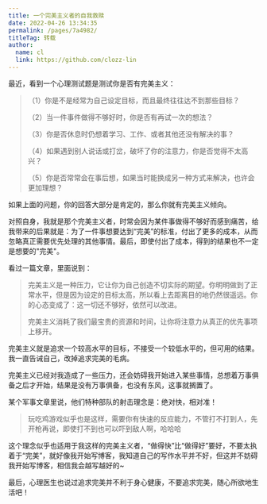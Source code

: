 ```yaml
---
title: 一个完美主义者的自我救赎
date: 2022-04-26 13:34:35
permalink: /pages/7a4982/
titleTag: 转载
author: 
  name: cl
  link: https://github.com/clozz-lin
---
```


最近，看到一个心理测试题是测试你是否有完美主义：

> （1）你是不是经常为自己设定目标，而且最终往往达不到那些目标？
>
> （2）当一件事件做得不够好时，你是否有再试一次的想法？
>
> （3）你是否休息时仍想着学习、工作、或者其他还没有解决的事？
>
> （4）如果遇到别人说话或打岔，破坏了你的注意力，你是否觉得不太高兴？
>
> （5）你是否常常会在事后想，如果当时能换成另一种方式来解决，也许会更加理想？

如果上面的问题，你的回答大部分是肯定的，那么你就有完美主义倾向。

<!-- more -->

对照自身，我就是那个完美主义者，时常会因为某件事做得不够好而感到痛苦，给我带来的后果就是：为了一件事想要达到“完美”的标准，付出了更多的成本，从而忽略真正需要优先处理的其他事情。最后，即使付出了成本，得到的结果也不一定是想要的"完美"。

看过一篇文章，里面说到：

> 完美主义是一种压力，它让你为自己创造不切实际的期望。你明明做到了正常水平，但是因为设定的目标太高，所以看上去距离目的地仍然很遥远。你的心态变成了：这一切还不够好，依然可以改进。
>
> 完美主义消耗了我们最宝贵的资源和时间，让你将注意力从真正的优先事项上移开。

完美主义就是追求一个较高水平的目标，不接受一个较低水平的，但可用的结果。我一直告诫自己，改掉追求完美的毛病。

完美主义已经对我造成了一些压力，还会妨碍我开始进入某些事情，总想着万事俱备之后才开始，结果是没有万事俱备，也没有东风，这事就搁置了。

某个军事文章里说，他们特种部队的射击理念是：绝对快，相对准！

> 玩吃鸡游戏似乎也是这样，需要你有快速的反应能力，不管打不打到人，先开枪再说，即使打不到也可以吓到敌人啊，哈哈哈

这个理念似乎也适用于我这样的完美主义者，“做得快”比“做得好”要好，不要太执着于“完美”，就好像我开始写博客，我知道自己的写作水平并不好，但这并不妨碍我开始写博客，相信我会越写越好的~

最后，心理医生也说过追求完美并不利于身心健康，不要追求完美，随心所欲地生活吧！

